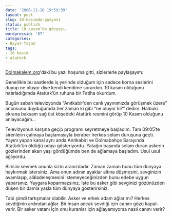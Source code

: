 ```yaml
---
date: '2006-11-10 19:59:39'
layout: post
slug: 10-kasimda-gozyasi
status: publish
title: 10 kasım’da gözyaşı…
wordpressid: '87'
categories:
- Hayat-Yaşam
tags:
- 10 kasım
- atatürk
---
```


[Dolmakalem.org](http://dolmakalem.org)'daki bu yazı hoşuma gitti, sizlerlerle paylaşayım:



> 
Genellikle bu saatlerde iş yerinde olduğum için sadece korna seslerini duyup ne oluyor diye kendi kendime sorardım. 10 kasım olduğunu hatırladığımda Atatürk’ün ruhuna bir Fatiha okurdum.

Bugün sabah televizyonda “Anıtkabir’den canlı yayınımızda görüşmek üzere” anonsunu duyduğumda her zaman ki gibi “ne oluyor ki?” dedim. Halbuki ekrana baksam sağ üst köşedeki Atatürk resmini görüp 10 Kasım olduğunu anlayacağım…

Televizyonun karşına geçip programı seyretmeye başladım. Tam 09:05′te sirenlerin çalmaya başlamasıyla beraber herkes selam duruşuna geçti. Yayını yapan kanal aynı anda Anıtkabiri ve Dolmabahçe Sarayında Atatürk’ün öldüğü odayı gösteriyordu. Yatağın başında selam duran askerin gözlerinden akan yaşı gördüğümde ben de ağlamaya başladım. Usul usul ağlıyordu.

Birisini sevmek onunla sizin aranızdadır. Zaman zaman bunu tüm dünyaya haykırmak istersiniz. Ama onun adının ayaklar altına düşmesini, sevginizin avamlaşıp, alâladeleşmesini istemeyeceğinizden bunu edebe uygun yaparsınız. Yaygara koparmazsınız. İşte bu asker gibi sevginizi gözünüzden düşen bir damla yaşla tüm dünyaya gösterirsiniz.

Tabi şimdi tartışmalar olabilir. Asker ve erkek adam ağlar mı? Herkes sevdiğinin ardından ağlar. Bir insan ancak sevdiği için canını gözü kapalı verir. Bir asker vatanı için onu kuranlar için ağlayamıyorsa nasıl canını verir?






